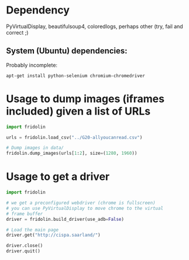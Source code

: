 # Dependency

PyVirtualDisplay, beautifulsoup4, coloredlogs, perhaps other (try, fail and correct ;)


## System (Ubuntu) dependencies:

Probably incomplete:

```
apt-get install python-selenium chromium-chromedriver
```

# Usage to dump images (iframes included) given a list of URLs

```python
import fridolin

urls = fridolin.load_csv("../G20-allyoucanread.csv")

# Dump images in data/
fridolin.dump_images(urls[1:2], size=(1280, 1960))

```

# Usage to get a driver

```python
import fridolin

# we get a preconfigured webdriver (chrome is fullscreen)
# you can use PyVirtualDisplay to move chrome to the virtual
# frame buffer
driver = fridolin.build_driver(use_adb=False)

# Load the main page
driver.get("http://cispa.saarland/")

driver.close()
driver.quit()
```


